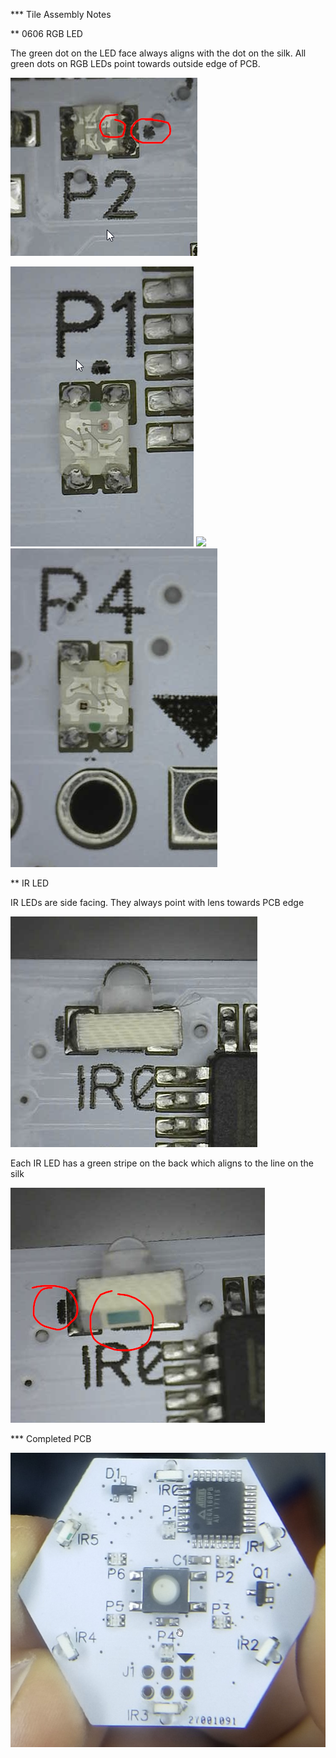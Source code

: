 *** Tile Assembly Notes

** 0606 RGB LED

The green dot on the LED face always aligns with the dot on the silk. All green dots on RGB LEDs point towards outside edge of PCB.

![](images/RGB-P2_orientaion.png)

![](images/RGB-P1.png)
![](images/RGB-P3.png)
![](images/RGB-P4.png)

** IR LED

IR LEDs are side facing. They always point with lens towards PCB edge

![](images/IR-IR0.png)


Each IR LED has a green stripe on the back which aligns to the line on the silk

![](images/IR-IR0-orentation.png)


*** Completed PCB

![](images/Complete.jpg)
